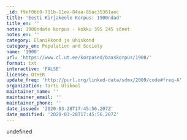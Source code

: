 ```yaml
---
_id: f9ef0bb0-711b-11ea-84aa-85ac35361aec
title: 'Eesti Kirjakeele Korpus: 1900ndad'
title_en: ''
notes: 1900ndate korpus - kokku 395 245 sõnet
notes_en: ''
category: Elanikkond ja ühiskond
category_en: Population and Society
name: '1900'
url: 'https://www.cl.ut.ee/korpused/baaskorpus/1900/'
format: txt
interactive: 'FALSE'
license: OTHER
update_freq: 'http://purl.org/linked-data/sdmx/2009/code#freq-A'
organization: Tartu Ülikool
maintainer_name: ''
maintainer_email: ''
maintainer_phone: ''
date_issued: '2020-03-28T17:45:56.207Z'
date_modified: '2020-03-28T17:45:56.207Z'
---
```

undefined
